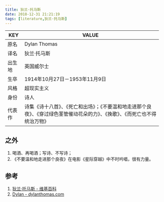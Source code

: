 ```yaml
---
title: 狄兰·托马斯
date: 2018-12-31 21:21:19
tags: [literature,狄兰·托马斯]
---
```


| KEY    | VALUE                                                        |
| ------ | ------------------------------------------------------------ |
| 原名   | Dylan Thomas                                                 |
| 译名   | 狄兰·托马斯                                                  |
| 出生地 | 英国威尔士                                                   |
| 生卒   | 1914年10月27日－1953年11月9日                                |
| 风格   | 超现实主义                                                   |
| 身份   | 诗人                                                         |
| 代表作 | 诗集《诗十八首》、《死亡和出场》；《不要温和地走进那个良夜》、《穿过绿色茎管催动花朵的力》、《挽歌》、《而死亡也不得统治万物》 |

## 之外

1. 喝酒、再喝酒；写诗、不写诗；
2. 《不要温和地走进那个良夜》在电影《星际穿越》中不时吟唱，很有力量。

## 参考

1. [狄兰·托马斯 - 维基百科](https://zh.wikipedia.org/wiki/%E7%8B%84%E5%85%B0%C2%B7%E6%89%98%E9%A9%AC%E6%96%AF)
2. [Dylan - dylanthomas.com](http://www.dylanthomas.com/dylan/)